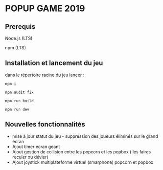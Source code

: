 
# POPUP GAME 2019

## Prerequis
Node.js (LTS)

npm (LTS)

## Installation et lancement du jeu
dans le répertoire racine du jeu lancer :

`npm i`

`npm audit fix`

`npm run build`

`npm run dev`


## Nouvelles fonctionnalités

+ mise à jour statut du jeu - suppression des joueurs éliminés sur le grand écran
+ Ajout timer ecran geant 
+ Ajout gestion de collision entre les popcorn et les popbox ( les faires reculer ou dévier)
+ Ajout joystick multiplateforme virtuel (smarphone) popcorn et popbox
